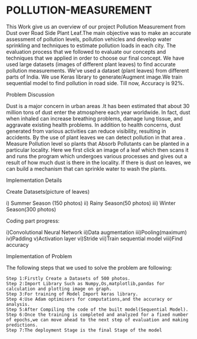 # POLLUTION-MEASUREMENT
This Work give us an overview of our project Pollution Measurement from Dust over Road Side Plant Leaf.The main objective was to make an accurate assessment of pollution levels, pollution vehicles and develop water sprinkling and techniques to estimate pollution loads in each city.
The evaluation process that we followed to evaluate our concepts and techniques that we applied in order to choose our final concept.
We have used large datasets (images of different plant leaves) to find accurate pollution measurements. We’ve used a dataset (plant leaves) from different parts of India. We use Keras library to generate/Augment image.We train sequential model to find pollution in road side. Till now, Accuracy is 92%.



Problem Discussion

Dust is a major concern in urban areas .It has been estimated that about 30 million tons of dust enter the atmosphere each year worldwide. In fact, dust when inhaled can increase breathing problems, damage lung tissue, and aggravate existing health problems. In addition to health concerns, dust generated from various activities can reduce visibility, resulting in accidents. By the use of plant leaves we can detect pollution in that area . Measure Pollution level so plants that Absorb Pollutants can be planted in a particular locality.  Here we first click an image of a leaf which then scans it and runs the program which undergoes various processes and gives out a result of how much dust is there in the locality. If there is dust on leaves, we can build a mechanism that can sprinkle water to wash the plants. 



Implementation Details

Create Datasets(picture of leaves)

  i) Summer Season (150 photos)
  ii) Rainy Season(50 photos)
  iii) Winter Season(300 photos)

Coding part progress:

  i)Convolutional Neural Network
  ii)Data augmentation
  iii)Pooling(maximum)
  iv)Padding
  v)Activation layer
  vi)Stride
  vii)Train sequential model
  viii)Find accuracy



Implementation of Problem

The following steps that we used to solve the problem are following:

	Step 1:Firstly Create a Datasets of 500 photos.
	Step 2:Import Library Such as Numpy,Os,matplotlib,pandas for   calculation and plotting image on graph.
	Step 3:For training of Model Import keras library.
	Step 4:Use Adam optimisers for computations,and the accuracy or analysis.
	Step 5:After Compiling the code of the built model(Sequential Model).
	Step 6:Once the training is completed and analyzed for a fixed number of epochs,we can move ahead to the next step of evaluation and making predictions.
  	Step 7:The deployment Stage is the final Stage of the model




